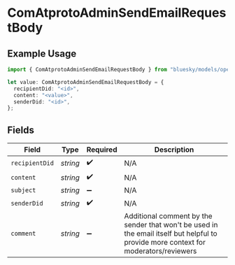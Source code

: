 # ComAtprotoAdminSendEmailRequestBody

## Example Usage

```typescript
import { ComAtprotoAdminSendEmailRequestBody } from "bluesky/models/operations";

let value: ComAtprotoAdminSendEmailRequestBody = {
  recipientDid: "<id>",
  content: "<value>",
  senderDid: "<id>",
};
```

## Fields

| Field                                                                                                                                | Type                                                                                                                                 | Required                                                                                                                             | Description                                                                                                                          |
| ------------------------------------------------------------------------------------------------------------------------------------ | ------------------------------------------------------------------------------------------------------------------------------------ | ------------------------------------------------------------------------------------------------------------------------------------ | ------------------------------------------------------------------------------------------------------------------------------------ |
| `recipientDid`                                                                                                                       | *string*                                                                                                                             | :heavy_check_mark:                                                                                                                   | N/A                                                                                                                                  |
| `content`                                                                                                                            | *string*                                                                                                                             | :heavy_check_mark:                                                                                                                   | N/A                                                                                                                                  |
| `subject`                                                                                                                            | *string*                                                                                                                             | :heavy_minus_sign:                                                                                                                   | N/A                                                                                                                                  |
| `senderDid`                                                                                                                          | *string*                                                                                                                             | :heavy_check_mark:                                                                                                                   | N/A                                                                                                                                  |
| `comment`                                                                                                                            | *string*                                                                                                                             | :heavy_minus_sign:                                                                                                                   | Additional comment by the sender that won't be used in the email itself but helpful to provide more context for moderators/reviewers |